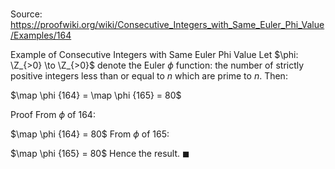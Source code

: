# 

Source: https://proofwiki.org/wiki/Consecutive_Integers_with_Same_Euler_Phi_Value/Examples/164

Example of Consecutive Integers with Same Euler Phi Value
Let $\phi: \Z_{>0} \to \Z_{>0}$ denote the Euler $\phi$ function: the number of strictly positive integers less than or equal to $n$ which are prime to $n$.
Then:

$\map \phi {164} = \map \phi {165} = 80$


Proof
From $\phi$ of $164$:

$\map \phi {164} = 80$
From $\phi$ of $165$:

$\map \phi {165} = 80$
Hence the result.
$\blacksquare$





